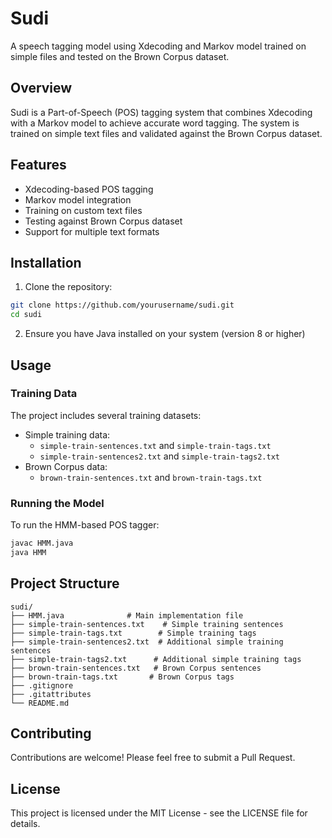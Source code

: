 # Sudi

A speech tagging model using Xdecoding and Markov model trained on simple files and tested on the Brown Corpus dataset.

## Overview

Sudi is a Part-of-Speech (POS) tagging system that combines Xdecoding with a Markov model to achieve accurate word tagging. The system is trained on simple text files and validated against the Brown Corpus dataset.

## Features

- Xdecoding-based POS tagging
- Markov model integration
- Training on custom text files
- Testing against Brown Corpus dataset
- Support for multiple text formats

## Installation

1. Clone the repository:
```bash
git clone https://github.com/yourusername/sudi.git
cd sudi
```

2. Ensure you have Java installed on your system (version 8 or higher)

## Usage

### Training Data

The project includes several training datasets:
- Simple training data:
  - `simple-train-sentences.txt` and `simple-train-tags.txt`
  - `simple-train-sentences2.txt` and `simple-train-tags2.txt`
- Brown Corpus data:
  - `brown-train-sentences.txt` and `brown-train-tags.txt`

### Running the Model

To run the HMM-based POS tagger:

```bash
javac HMM.java
java HMM
```

## Project Structure

```
sudi/
├── HMM.java              # Main implementation file
├── simple-train-sentences.txt    # Simple training sentences
├── simple-train-tags.txt        # Simple training tags
├── simple-train-sentences2.txt  # Additional simple training sentences
├── simple-train-tags2.txt      # Additional simple training tags
├── brown-train-sentences.txt   # Brown Corpus sentences
├── brown-train-tags.txt       # Brown Corpus tags
├── .gitignore
├── .gitattributes
└── README.md
```

## Contributing

Contributions are welcome! Please feel free to submit a Pull Request.

## License

This project is licensed under the MIT License - see the LICENSE file for details.

